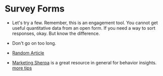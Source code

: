 
# Survey Forms
+ Let's try a few. Remember, this is an engagement tool. You cannot get useful quantitative data from an open form. If you need a way to sort responses, okay. But know the difference.


+ Don't go on too long. 
+ [Random Article](http://www.benchmarkemail.com/help-FAQ/answer/how-many-questions-should-a-good-survey-have)
+ [Marketing Sherpa](http://www.marketingsherpa.com/article/how-to/how-to-conduct-email-surveys) is a great resource in general for behavior insights. [more tips](http://sherpablog.marketingsherpa.com/marketing/tips-effective-survey/)

